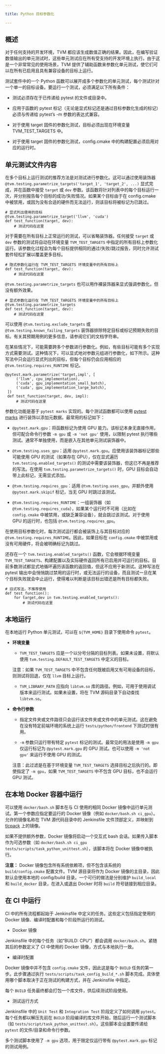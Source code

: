 ```yaml
---

title: Python 目标参数化

---
```



## 概述

对于任何支持的开发环境，TVM 都应该生成数值正确的结果。因此，在编写验证数值输出的单元测试时，这些单元测试应在所有受支持的开发环境上执行。由于这是一个非常常见的使用场景，TVM 提供了辅助函数来参数化单元测试，使它们可以在所有已启用且具有兼容设备的目标上运行。


测试套件中的一个 Python 函数可以展开成多个参数化的单元测试，每个测试针对一个单一的目标设备。要运行一个测试，必须满足以下所有条件：


* 测试必须存在于已传递给 pytest 的文件或目录中。 

* 应用于函数的 pytest 标记（无论是显式标记还是通过目标参数化生成的标记）必须与传递给 pytest’s -m 参数的表达式兼容。 

* 对于使用 target 固件的参数化测试，目标必须出现在环境变量 TVM_TEST_TARGETS 中。 

* 对于使用 target 固件的参数化测试，config.cmake 中的构建配置必须启用对应的运行时。


## 单元测试文件内容

在多个目标上运行测试的推荐方法是对测试进行参数化。这可以通过使用装饰器 `@tvm.testing.parametrize_targets('target_1', 'target_2', ...)` 显式完成，并在函数中接受 `target` 或 `dev` 参数。该函数将针对列表中的每个目标运行一次，并分别报告每个目标的成功/失败情况。如果某个目标由于在 config.cmake 中被禁用，或因为没有合适的硬件而无法运行，则该目标将被标记为已跳过。


```plain
# 显式列出使用的目标
@tvm.testing.parametrize_target('llvm', 'cuda')
def test_function(target, dev):
    # 测试代码在这里
```


对于需要在所有目标上正常运行的测试，可以省略装饰器。任何接受 `target` 或 `dev` 参数的测试将自动在环境变量 `TVM_TEST_TARGETS` 中指定的所有目标上参数化运行。该参数化过程会为每个目标提供相同的通过/失败/跳过报告，同时允许测试套件轻松扩展以覆盖更多目标。


```plain
# 隐式参数化运行在 TVM_TEST_TARGETS 环境变量中的所有目标上
def test_function(target, dev):
    # 测试代码在这里
```


`@tvm.testing.parametrize_targets` 也可以用作裸装饰器来显式强调参数化，但没有额外效果。


```plain
# 显式参数化运行在 TVM_TEST_TARGETS 环境变量中的所有目标上
@tvm.testing.parametrize_targets
def test_function(target, dev):
    # 测试代码在这里
```


可以使用 `@tvm.testing.exclude_targets` 或 `@tvm.testing.known_failing_targets` 装饰器排除特定目标或标记预期失败的目标。有关其预期用例的更多信息，请参阅它们的文档字符串。


在某些情况下，可能需要跨多个参数进行参数化。例如，有些目标可能有多个实现方式需要测试。这种情况下，可以显式地对参数元组进行参数化，如下所示。这种写法中只会运行显式列出的目标，但每个目标仍会应用相应的 `@tvm.testing.requires_RUNTIME` 标记。

```plain
@pytest.mark.parametrize('target,impl', [
     ('llvm', cpu_implementation),
     ('cuda', gpu_implementation_small_batch),
     ('cuda', gpu_implementation_large_batch),
 ])
 def test_function(target, dev, impl):
     # 测试代码在这里
```


参数化功能是基于 `pytest marks` 实现的。每个测试函数都可以使用 [pytest marks](https://tvm.apache.org/docs/how_to/dev/pytest-marks) 进行装饰以添加元数据。最常用的标记如下：

* `@pytest.mark.gpu`：将函数标记为使用 GPU 能力。该标记本身无直接作用，但可配合命令行参数 `-m gpu` 或 `-m 'not gpu'` 使用，以限制 pytest 执行哪些测试。通常不单独使用，而是嵌入在其他单元测试装饰器中。

* `@tvm.testing.uses_gpu`：适用 `@pytest.mark.gpu`。应使用该装饰器标记那些可能使用 GPU 的测试（如果存在 GPU），仅在显式遍历 `tvm.testing.enabled_targets()` 的测试中需要该装饰器，但这已不再是推荐的写法。在使用 `tvm.testing.parametrize_targets()` 时，GPU 目标会自动带上此标记，无需显式添加。

* `@tvm.testing.requires_gpu`：适用 `@tvm.testing.uses_gpu`，并额外使用 `@pytest.mark.skipif` 标记，当无 GPU 时跳过该测试。

* `@tvm.testing.requires_RUNTIME`：一组装饰器（如 `@tvm.testing.requires_cuda`），如果某个运行时不可用（比如在 `config.cmake` 中被禁用，或缺乏兼容设备），就会跳过该测试。对于使用 GPU 的运行时，也包括 `@tvm.testing.requires_gpu`。


在使用目标参数化时，每次测试运行都会被装饰上与其目标对应的 `@tvm.testing.requires_RUNTIME`。因此，如果目标在 `config.cmake` 中被禁用或没有可用硬件，将会被明确标记为跳过。


还存在一个 `tvm.testing.enabled_targets()` 函数，它会根据环境变量 `TVM_TEST_TARGETS`、构建配置以及实际硬件返回所有已启用并可运行的目标。目前多数测试都显式地循环遍历该函数的返回值，但这不应用于新测试。这种写法在 pytest 输出中会悄悄跳过禁用的运行时，或无法运行的设备，而且测试一旦在某个目标失败就会中止运行，使得难以判断是该目标出错还是所有目标都失败。

```plain
# 旧式写法，不推荐使用
def test_function():
    for target,dev in tvm.testing.enabled_targets():
        # 测试代码在这里
```


## 本地运行

在本地运行 Python 单元测试，可以在 `${TVM_HOME}` 目录下使用命令 `pytest`。


* **环境变量**

   * `TVM_TEST_TARGETS` 应是一个以分号分隔的目标列表。如果未设置，将默认使用 `tvm.testing.DEFAULT_TEST_TARGETS` 中定义的目标。

    注意：如果 `TVM_TEST_TARGETS` 中不包含任何既被启用又有可用设备的目标，则测试将回退，仅在 `llvm` 目标上运行。 

   * `TVM_LIBRARY_PATH` 应指向 `libtvm.so` 库的路径。例如，可用于使用调试版本来运行测试。如果未设置，将在 TVM 源码目录下自动查找 `libtvm.so`。


* **命令行参数**

   *  指定文件夹或文件路径只会运行该文件夹或文件中的单元测试。这在避免在没有特定前端环境的系统上运行 `tests/python/frontend` 下测试时很有用。 

   * `-m` 参数只运行带有特定 `pytest` 标记的测试。最常见的用法是使用 `-m gpu` 仅运行标记为 `@pytest.mark.gpu` 的 GPU 测试。也可以使用 `-m 'not gpu'` 来运行不使用 GPU 的测试。
   
   注意：此过滤是在基于环境变量 `TVM_TEST_TARGETS` 选择目标之后执行的。即使指定了 `-m gpu`，如果 `TVM_TEST_TARGETS` 中不包含 GPU 目标，也不会运行 GPU 测试。


## 在本地 Docker 容器中运行

可以使用 `docker/bash.sh` 脚本在与 CI 使用的相同 Docker 镜像中运行单元测试。第一个参数应指定要运行的 Docker 镜像（例如 `docker/bash.sh ci_gpu`）。允许的镜像名称在 TVM 源代码目录中的 Jenkinsfile 文件顶部定义，并映射到 [tlcpack](https://hub.docker.com/u/tlcpack) 上的镜像。


如果不提供额外参数，Docker 镜像将启动一个交互式 bash 会话。如果传入脚本作为可选参数（如 `docker/bash.sh ci_gpu tests/scripts/task_python_unittest.sh`），该脚本将在 Docker 镜像中被执行。


**注意：** Docker 镜像包含所有系统依赖项，但不包含该系统的 `build/config.cmake` 配置文件。TVM 源目录将作为 Docker 镜像的主目录，因此默认会使用本地的 config/build 目录。一个可行的做法是分别维护 `build_local` 和 `build_docker` 目录，在进入或退出 Docker 时将 `build` 符号链接到相应目录。


## 在 CI 中运行

CI 中的所有流程都起始于 Jenkinsfile 中定义的任务。这些定义包括指定使用的 Docker 镜像、编译时配置和每个阶段所运行的测试。


* Docker 镜像

Jenkinsfile 中的每个任务（如“BUILD: CPU”）都会调用 `docker/bash.sh`。紧随其后的参数定义了 CI 中使用的 Docker 镜像，方式与本地执行一致。


* 编译时配置

Docker 镜像中并不包含 `config.cmake` 文件，因此这是每个 `BUILD` 任务的第一步。此步骤通过执行 `tests/scripts/task_config_build_*.sh` 脚本完成。具体使用哪个脚本取决于正在测试的构建方式，并在 Jenkinsfile 中指定。

每个 `BUILD` 任务最终都会打包一个库文件，供后续测试阶段使用。


* 测试运行方式

Jenkinsfile 中的 `Unit Test` 和 `Integration Test` 阶段定义了如何调用 `pytest`。每个任务都以解压先前在 `BUILD` 阶段编译的库文件开始，随后运行一个测试脚本（如 `tests/script/task_python_unittest.sh`）。这些脚本会设置要传递给 `pytest` 的文件/目录和命令行参数。

多个测试脚本使用了 `-m gpu` 选项，用于限定仅运行带有 `@pytest.mark.gpu` 标记的测试用例。


